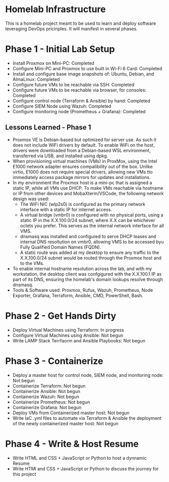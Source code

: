 # Homelab Infrastructure 
This is a homelab project meant to be used to learn and deploy software leveraging DevOps pricinples. It will manifest in several phases. 

# Phase 1 - Initial Lab Setup
- Install Proxmox on Mini-PC: Completed
- Configure Mini-PC and Proxmox to use built in Wi-Fi 6 Card: Completed
- Install and configure base image snapshots of: Ubuntu, Debian, and AlmaLinux: Completed
- Configure future VMs to be reachable via SSH: Completed
- Configure future VMs to be reachable via browser, for consoles: Completed
- Configure control node (Terraform & Ansible) by hand: Completed
- Configure SIEM Node using Wazuh: Completed
- Configure monitoring node (Prometheus + Grafana): Completed
## Lessons Learned - Phase 1
- Proxmox VE is Debian-based but optimized for server use. As such it does not include WiFi drivers by default. To enable WiFi on the host, drivers were downloaded from a Debian-based WSL environment, transferred via USB, and installed using dpkg.
- When provisioning virtual machines (VMs) in ProxMox, using the Intel E1000 network adapter ensures compatibility out of the box. Unlike virtio, E1000 does not require special drivers, allowing new VMs tto immediately access package mirrors for updates and installations.
- In my environment the Proxmox host is a mini-pc that is assigned a static IP, while all VMs use DHCP. To make VMs reachable via hostname or IP from other devices and MobaXterm/VSCode, the following network design was used:
    - The WiFi NIC (wlp2s0) is configured as the primary network interface with a static IP for internet access.
    - A virtual bridge (vmbr0) is configured with no physical ports, using a static IP in the X.X.100.0/24 subnet, where X.X can be whichever octets you prefer. This serves as the internal network interface for all VMS.
    - dnsmasq was installed and configured to serve DHCP leases and internal DNS resoltution on vmbr0, allowing VMS to be accessed byu Fully Qualified Domain Names (FQDN).
    - A static route was added at my desktop to ensure any traffic to the X.X.100.0/24 subnet would be routed through the Proxmox host and to the VMs.
- To enable internal hostname resolution across the lab, and with my workstation, the desktop client was confgigured with the X.X.100.1 IP as part of its DNS, ensuring the homelab's domain lookups resolve through dnsmasq.
- Tools & Software used: Proxmox, Rufus, Wazuh, Prometheus, Node Exporter, Grafana, Terraform, Ansible, CMD, PowerShell, Bash.
# Phase 2 - Get Hands Dirty
- Deploy Virtual Machines using Terraform: In progress
- Configure Virtual Machines using Ansible: Not begun
- Write LAMP Stack Terrfaorm and Ansible Playbooks: Not begun
# Phase 3 - Containerize
- Deploy a master host for control node, SIEM node, and monitoring node: Not begun
- Containerize Terraform: Not begun
- Containerize Ansible: Not begun
- Containerize Wazuh: Not begun
- Containerize Prometheus: Not begun
- Containerize Grafana: Not begun
- Deploy VMs from Containerized master host: Not begun
- Write IaC .yml files to automate via Terraform & Ansible the deployment of the newly containerized master host: Not begun
# Phase 4 - Write & Host Resume
- Write HTML and CSS + JavaScript or Python to host a dynnamic Resume
- Write HTMl and CSS + JavaScript or Python to discuss the journey for this project